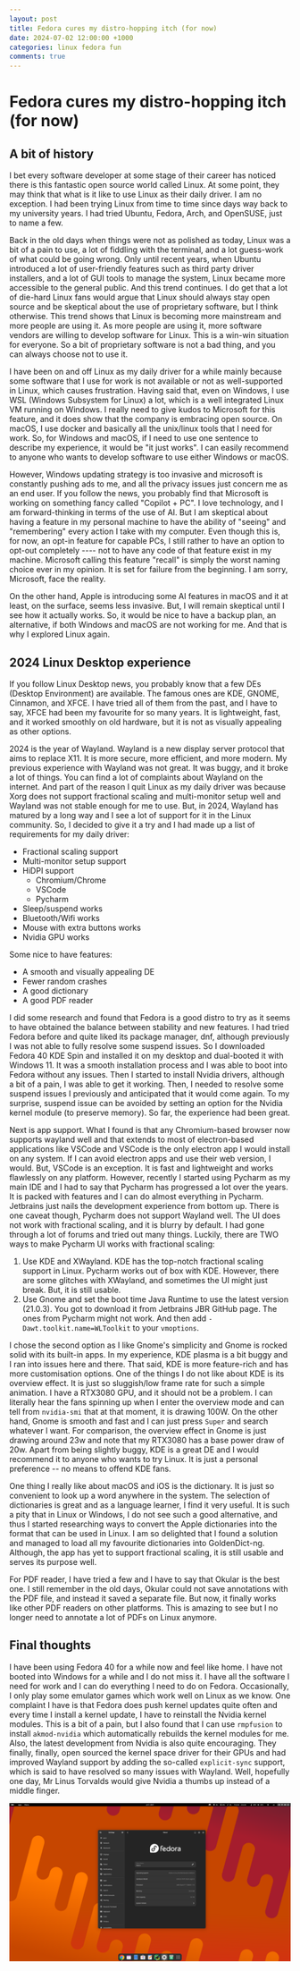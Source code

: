 ```yaml
---
layout: post
title: Fedora cures my distro-hopping itch (for now)
date: 2024-07-02 12:00:00 +1000
categories: linux fedora fun
comments: true
---
```


# Fedora cures my distro-hopping itch (for now)

## A bit of history

I bet every software developer at some stage of their career has noticed there is this fantastic open source world called
Linux. At some point, they may think that what is it like to use Linux as their daily driver. I am no exception. I had
been trying Linux from time to time since days way back to my university years. I had tried Ubuntu, Fedora, Arch, and OpenSUSE,
just to name a few.

Back in the old days when things were not as polished as today, Linux was a bit of a pain to use, a lot of fiddling with
the terminal, and a lot guess-work of what could be going wrong. Only until recent years, when Ubuntu introduced a lot of
user-friendly features such as third party driver installers, and a lot of GUI tools to manage the system, Linux became
more accessible to the general public. And this trend continues. I do get that a lot of die-hard Linux fans would argue that
Linux should always stay open source and be skeptical about the use of proprietary software, but I think otherwise. This
trend shows that Linux is becoming more mainstream and more people are using it. As more people are using it, more software
vendors are willing to develop software for Linux. This is a win-win situation for everyone. So a bit of proprietary software
is not a bad thing, and you can always choose not to use it.

I have been on and off Linux as my daily driver for a while mainly because some software that I use for work is not available
or not as well-supported in Linux, which causes frustration. Having said that, even on Windows, I use WSL (Windows Subsystem
for Linux) a lot, which is a well integrated Linux VM running on Windows. I really need to give kudos to Microsoft for this
feature, and it does show that the company is embracing open source. On macOS, I use docker and basically all the unix/linux
tools that I need for work. So, for Windows and macOS, if I need to use one sentence to describe my experience, it would be
"it just works". I can easily recommend to anyone who wants to develop software to use either Windows or macOS.

However, Windows updating strategy is too invasive and microsoft is constantly pushing ads to me, and all the privacy issues
just concern me as an end user. If you follow the news, you probably find that Microsoft is working on something fancy
called "Copilot + PC". I love technology, and I am forward-thinking in terms of the use of AI. But I am skeptical about
having a feature in my personal machine to have the ability of "seeing" and "remembering" every action I take with my computer.
Even though this is, for now, an opt-in feature for capable PCs, I still rather to have an option to opt-out completely ----
not to have any code of that feature exist in my machine. Microsoft calling this feature "recall" is simply the worst
naming choice ever in my opinion. It is set for failure from the beginning. I am sorry, Microsoft, face the reality.

On the other hand, Apple is introducing some AI features in macOS and it at least, on the surface, seems less invasive.
But, I will remain skeptical until I see how it actually works. So, it would be nice to have a backup plan, an alternative,
if both Windows and macOS are not working for me. And that is why I explored Linux again.

## 2024 Linux Desktop experience

If you follow Linux Desktop news, you probably know that a few DEs (Desktop Environment) are available. The famous ones
are KDE, GNOME, Cinnamon, and XFCE. I have tried all of them from the past, and I have to say, XFCE had been my favourite
for so many years. It is lightweight, fast, and it worked smoothly on old hardware, but it is not as visually appealing 
as other options.

2024 is the year of Wayland. Wayland is a new display server protocol that aims to replace X11. It is more secure, more
efficient, and more modern. My previous experience with Wayland was not great. It was buggy, and it broke a lot of things.
You can find a lot of complaints about Wayland on the internet. And part of the reason I quit Linux as my daily driver was
because Xorg does not support fractional scaling and multi-monitor setup well and Wayland was not stable enough for
me to use. But, in 2024, Wayland has matured by a long way and I see a lot of support for it in the Linux community. So,
I decided to give it a try and I had made up a list of requirements for my daily driver:

- Fractional scaling support
- Multi-monitor setup support
- HiDPI support
  - Chromium/Chrome
  - VSCode
  - Pycharm
- Sleep/suspend works
- Bluetooth/Wifi works
- Mouse with extra buttons works
- Nvidia GPU works

Some nice to have features:

- A smooth and visually appealing DE
- Fewer random crashes
- A good dictionary
- A good PDF reader

I did some research and found that Fedora is a good distro to try as it seems to have obtained the balance between
stability and new features. I had tried Fedora before and quite liked its package manager, dnf, although previously I
was not able to fully resolve some suspend issues. So I downloaded Fedora 40 KDE Spin and installed it on my desktop
and dual-booted it with Windows 11. It was a smooth installation process and I was able to boot into Fedora without any
issues. Then I started to install Nvidia drivers, although a bit of a pain, I was able to get it working. Then, I needed
to resolve some suspend issues I previously and anticipated that it would come again. To my surprise, suspend issue can be
avoided by setting an option for the Nvidia kernel module (to preserve memory). So far, the experience had been great.

Next is app support. What I found is that any Chromium-based browser now supports wayland well and that extends to
most of electron-based applications like VSCode and VSCode is the only electron app I would install on any system. If I
can avoid electron apps and use their web version, I would. But, VSCode is an exception. It is fast and lightweight and
works flawlessly on any platform. However, recently I started using Pycharm as my main IDE and I had to say that Pycharm
has progressed a lot over the years. It is packed with features and I can do almost everything in Pycharm. Jetbrains just
nails the development experience from bottom up. There is one caveat though, Pycharm does not support Wayland well. The UI
does not work with fractional scaling, and it is blurry by default. I had gone through a lot of forums and tried out many
things. Luckily, there are TWO ways to make Pycharm UI works with fractional scaling:

1. Use KDE and XWayland. KDE has the top-notch fractional scaling support in Linux. Pycharm works out of box with KDE. However,
there are some glitches with XWayland, and sometimes the UI might just break. But, it is still usable.
2. Use Gnome and set the boot time Java Runtime to use the latest version (21.0.3). You got to download it from Jetbrains
JBR GitHub page. The ones from Pycharm might not work. And then add `-Dawt.toolkit.name=WLToolkit` to your `vmoptions`.

I chose the second option as I like Gnome's simplicity and Gnome is rocked solid with its built-in apps. In my experience, KDE plasma is
a bit buggy and I ran into issues here and there. That said, KDE is more feature-rich and has more customisation options.
One of the things I do not like about KDE is its overview effect. It is just so sluggish/low frame rate for such a simple
animation. I have a RTX3080 GPU, and it should not be a problem. I can literally hear the fans spinning up when I enter the
overview mode and can tell from `nvidia-smi` that at that moment, it is drawing 100W. On the other hand, Gnome is smooth
and fast and I can just press `Super` and search whatever I want. For comparison, the overview effect in Gnome is just drawing
around 23w and note that my RTX3080 has a base power draw of 20w. Apart from being slightly buggy, KDE is a great DE and I
would recommend it to anyone who wants to try Linux. It is just a personal preference -- no means to offend KDE fans.

One thing I really like about macOS and iOS is the dictionary. It is just so convenient to look up a word anywhere in the
system. The selection of dictionaries is great and as a language learner, I find it very useful. It is such a pity that
in Linux or Windows, I do not see such a good alternative, and thus I started researching ways to convert the Apple dictionaries
into the format that can be used in Linux. I am so delighted that I found a solution and managed to load all my favourite
dictionaries into GoldenDict-ng. Although, the app has yet to support fractional scaling, it is still usable and serves
its purpose well.

For PDF reader, I have tried a few and I have to say that Okular is the best one. I still remember in the old days, Okular
could not save annotations with the PDF file, and instead it saved a separate file. But now, it finally works like other
PDF readers on other platforms. This is amazing to see but I no longer need to annotate a lot of PDFs on Linux anymore.

## Final thoughts

I have been using Fedora 40 for a while now and feel like home. I have not booted into Windows for a while and I do not
miss it. I have all the software I need for work and I can do everything I need to do on Fedora. Occasionally, I only play
some emulator games which work well on Linux as we know. One complaint I have is that Fedora does push kernel updates quite
often and every time I install a kernel update, I have to reinstall the Nvidia kernel modules. This is a bit of a pain, but
I also found that I can use `rmpfusion` to install `akmod-nvidia` which automatically rebuilds the kernel modules for me.
Also, the latest development from Nvidia is also quite encouraging. They finally, finally, open sourced the kernel space
driver for their GPUs and had improved Wayland support by adding the so-called `explicit-sync` support, which is said to
have resolved so many issues with Wayland. Well, hopefully one day, Mr Linus Torvalds would give Nvidia a thumbs up instead
of a middle finger.

![fedora-desktop](/assets/img/fedora-desktop.png)